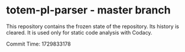 # totem-pl-parser - master branch

This repository contains the frozen state of the repository.
Its history is cleared. It is used only for static code
analysis with Codacy.

Commit Time: 1729833178